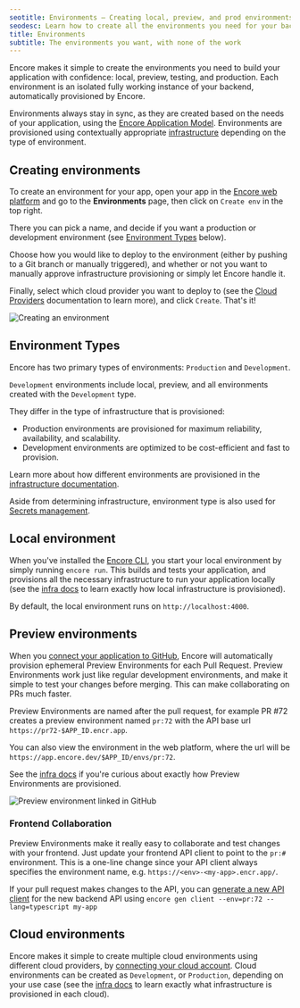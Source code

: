 ```yaml
---
seotitle: Environments – Creating local, preview, and prod environments
seodesc: Learn how to create all the environments you need for your backend application, local, preview, testing and production. Here's how you keep them in sync!
title: Environments
subtitle: The environments you want, with none of the work
---
```


Encore makes it simple to create the environments you need to build your application with confidence: local, preview, testing, and production.
Each environment is an isolated fully working instance of your backend, automatically provisioned by Encore.

Environments always stay in sync, as they are created based on the needs of your application, using the [Encore Application Model](/docs/introduction#meet-the-encore-application-model). Environments are provisioned using contextually appropriate [infrastructure](/docs/deploy/infra) depending on the type of environment.

## Creating environments

To create an environment for your app, open your app in the [Encore web platform](https://app.encore.dev) and go to the **Environments** page,
then click on `Create env` in the top right.

There you can pick a name, and decide if you want a production
or development environment (see [Environment Types](#environment-types) below).

Choose how you would like to deploy to the environment (either by pushing
to a Git branch or manually triggered), and whether or not you want to manually approve infrastructure provisioning or simply let Encore handle it.

Finally, select which cloud provider you want to deploy to (see the [Cloud Providers](/docs/deploy/own-cloud) documentation to learn more),
and click `Create`. That's it!

![Creating an environment](/assets/docs/createenv.png "Creating an environment")

## Environment Types

Encore has two primary types of environments: `Production` and `Development`.

`Development` environments include local, preview, and all environments created with the `Development` type.


They differ in the type of infrastructure that is provisioned:
- Production environments are provisioned for maximum reliability, availability, and scalability.
- Development environments are optimized to be cost-efficient and fast to provision.

Learn more about how different environments are provisioned in the [infrastructure documentation](/docs/deploy/infra).

Aside from determining infrastructure, environment type is also used for [Secrets management](/docs/develop/secrets).

## Local environment

When you've installed the [Encore CLI](/docs/install), you start your local environment by simply running `encore run`.
This builds and tests your application, and provisions all the necessary infrastructure to run your application locally (see the [infra docs](/docs/deploy/infra#local-development) to learn exactly how local infrastructure is provisioned).

By default, the local environment runs on `http://localhost:4000`.

## Preview environments

When you [connect your application to GitHub](/docs/how-to/github), Encore will automatically provision ephemeral Preview Environments for each Pull Request. Preview Environments work just like regular development environments, and make it simple to test your changes before merging. This can make collaborating on PRs much faster. 

Preview Environments are named after the pull request, for example PR #72 creates a preview environment named `pr:72` with the API base url `https://pr72-$APP_ID.encr.app`.

You can also view the environment in the web platform, where the url will be `https://app.encore.dev/$APP_ID/envs/pr:72`.

See the [infra docs](/docs/deploy/infra#preview-environments) if you're curious about exactly how Preview Environments are provisioned.

![Preview environment linked in GitHub](/assets/docs/ghpreviewenv.png "Preview environment linked in GitHub")

### Frontend Collaboration

Preview Environments make it really easy to collaborate and test changes with your frontend.
Just update your frontend API client to point to the `pr:#` environment.
This is a one-line change since your API client always specifies the environment name, e.g. `https://<env>-<my-app>.encr.app/`.

If your pull request makes changes to the API, you can [generate a new API client](/docs/develop/client-generation)
for the new backend API using `encore gen client --env=pr:72 --lang=typescript my-app`

## Cloud environments

Encore makes it simple to create multiple cloud environments using different cloud providers, by [connecting your cloud account](/docs/deploy/own-cloud). Cloud environments can be created as `Development`, or `Production`, depending on your use case (see the [infra docs](/docs/deploy/infra#production-infrastructure) to learn exactly what infrastructure is provisioned in each cloud).